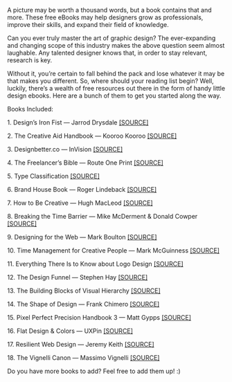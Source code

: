 A picture may be worth a thousand words, but a book contains that and more. These free eBooks may help designers grow as professionals, improve their skills, and expand their field of knowledge.

Can you ever truly master the art of graphic design? The ever-expanding and changing scope of this industry makes the above question seem almost laughable. Any talented designer knows that, in order to stay relevant, research is key.

Without it, you’re certain to fall behind the pack and lose whatever it may be that makes you different. So, where should your reading list begin? Well, luckily, there’s a wealth of free resources out there in the form of handy little design ebooks. Here are a bunch of them to get you started along the way.

Books Included:
<p>1. Design’s Iron Fist — Jarrod Drysdale <a href="http://studiofellow.com/newsletter/">[SOURCE]</a></p>
<p>2. The Creative Aid Handbook — Kooroo Kooroo <a href="https://issuu.com/koorookooroo/docs/kooroo_kooroo_creative_aid">[SOURCE]</a></p>
<p>3. Designbetter.co — InVision <a href="3. Designbetter.co — InVision">[SOURCE]</a></p>
<p>4. The Freelancer’s Bible — Route One Print <a href="The Freelancer’s Bible — Route One Print">[SOURCE]</a></p>
<p>5. Type Classification <a href="http://justcreative.com/featured-articles/type-classification-ebook/">[SOURCE]</a></p>
<p>6. Brand House Book — Roger Lindeback <a href="http://www.brandhousebook.com/mobile/index.html">[SOURCE]</a></p>
<p>7. How to Be Creative — Hugh MacLeod <a href="How to Be Creative — Hugh MacLeod">[SOURCE]</a></p>
<p>8. Breaking the Time Barrier — Mike McDerment & Donald Cowper <a href="http://designingfortheweb.co.uk/">[SOURCE]</a></p>
<p>9. Designing for the Web — Mark Boulton <a href="http://designingfortheweb.co.uk/">[SOURCE]</a></p>
<p>10. Time Management for Creative People — Mark McGuinness <a href="http://www.wishfulthinking.co.uk/2007/12/03/time-management-for-creative-people-free-e-book/">[SOURCE]</a></p>
<p>11. Everything There Is to Know about Logo Design <a href="http://www.bluesodapromo.com/blog/logo-design-guide/">[SOURCE]</a></p>
<p>12. The Design Funnel — Stephen Hay <a href="https://designmanifestos.files.wordpress.com/2020/04/48.04.designfunnel.pdf">[SOURCE]</a></p>
<p>13. The Building Blocks of Visual Hierarchy <a href="https://www.uxpin.com/studio/ebooks/web-ui-design-building-visual-hierarchy/">[SOURCE]</a></p>
<p>14. The Shape of Design — Frank Chimero <a href="http://www.shapeofdesignbook.com/">[SOURCE]</a></p>
<p>15. Pixel Perfect Precision Handbook 3 — Matt Gypps <a href="http://ustwo.com/blog/the-ustwo-pixel-perfect-precision-handbook-3/">[SOURCE]</a></p>
<p>16. Flat Design & Colors — UXPin <a href="https://www.uxpin.com/studio/ebooks/web-ui-design-techniques-colors-flat-design/">[SOURCE]</a></p>
<p>17. Resilient Web Design — Jeremy Keith <a href="https://resilientwebdesign.com/">[SOURCE]</a></p>
<p>18. The Vignelli Canon — Massimo Vignelli <a href="http://www.vignelli.com/canon.pdf">[SOURCE]</a></p>

Do you have more books to add? Feel free to add them up! :)